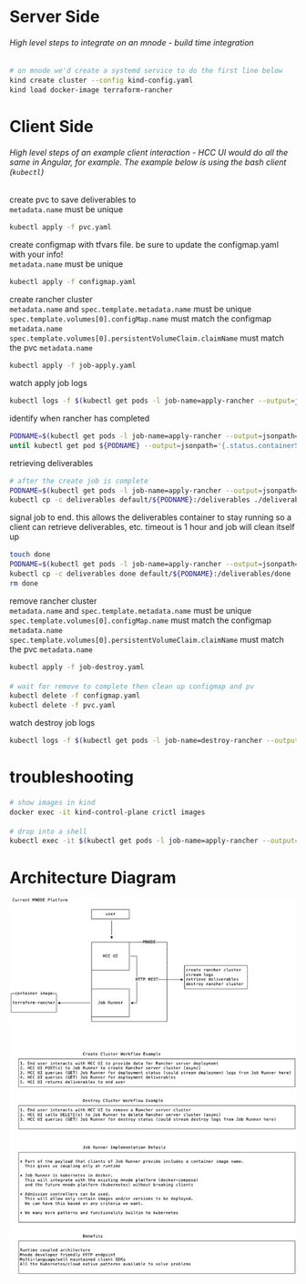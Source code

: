 # Server Side
###### High level steps to integrate on an mnode - build time integration

```bash
# on mnode we'd create a systemd service to do the first line below
kind create cluster --config kind-config.yaml
kind load docker-image terraform-rancher
```

# Client Side
###### High level steps of an example client interaction - HCC UI would do all the same in Angular, for example. The example below is using the bash client (`kubectl`)  

create pvc to save deliverables to  
`metadata.name` must be unique
```bash
kubectl apply -f pvc.yaml
```

create configmap with tfvars file. be sure to update the configmap.yaml with your info!  
`metadata.name` must be unique
```bash
kubectl apply -f configmap.yaml
```

create rancher cluster  
`metadata.name` and `spec.template.metadata.name` must be unique  
`spec.template.volumes[0].configMap.name` must match the configmap `metadata.name`  
`spec.template.volumes[0].persistentVolumeClaim.claimName` must match the pvc `metadata.name`
```bash
kubectl apply -f job-apply.yaml
```
watch apply job logs
```bash
kubectl logs -f $(kubectl get pods -l job-name=apply-rancher --output=jsonpath={.items..metadata.name}) apply-rancher
```

identify when rancher has completed
```bash
PODNAME=$(kubectl get pods -l job-name=apply-rancher --output=jsonpath={.items..metadata.name})
until kubectl get pod ${PODNAME} --output=jsonpath='{.status.containerStatuses[?(@.name=="apply-rancher")].state.terminated}' | grep -q "Completed"; do echo -n "."; sleep 2; done
```

retrieving deliverables
```bash
# after the create job is complete
PODNAME=$(kubectl get pods -l job-name=apply-rancher --output=jsonpath={.items..metadata.name})
kubectl cp -c deliverables default/${PODNAME}:/deliverables ./deliverables
```

signal job to end. this allows the deliverables container to stay running so a client can retrieve deliverables, etc. timeout is 1 hour and job will clean itself up
```bash
touch done
PODNAME=$(kubectl get pods -l job-name=apply-rancher --output=jsonpath={.items..metadata.name})
kubectl cp -c deliverables done default/${PODNAME}:/deliverables/done
rm done
```

remove rancher cluster  
`metadata.name` and `spec.template.metadata.name` must be unique  
`spec.template.volumes[0].configMap.name` must match the configmap `metadata.name`  
`spec.template.volumes[0].persistentVolumeClaim.claimName` must match the pvc `metadata.name`  
```bash
kubectl apply -f job-destroy.yaml

# wait for remove to complete then clean up configmap and pv
kubectl delete -f configmap.yaml
kubectl delete -f pvc.yaml
```

watch destroy job logs
```bash
kubectl logs -f $(kubectl get pods -l job-name=destroy-rancher --output=jsonpath={.items..metadata.name}) destroy-rancher
```

# troubleshooting
```bash
# show images in kind
docker exec -it kind-control-plane crictl images

# drop into a shell
kubectl exec -it $(kubectl get pods -l job-name=apply-rancher --output=jsonpath={.items..metadata.name}) -c deliverables sh
```

# Architecture Diagram

![](decoupled-mnode-arch.png)